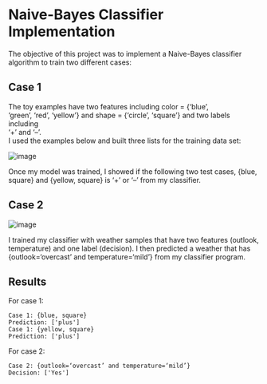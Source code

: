 # Naive-Bayes Classifier Implementation
The objective of this project was to implement a Naive-Bayes classifier algorithm to train two different cases:


## Case 1

The	toy	examples	have	two	features	including	color	=	{‘blue’,	
‘green’,	‘red’,	‘yellow’}	and	shape	=	{‘circle’,	‘square’}	and	two	labels	including	
‘+’	and	‘–’.		
I used the	examples	below	and	built	three	lists	for	the	training	data	set:

![image](https://user-images.githubusercontent.com/20651843/170394083-25e25e90-e424-4d98-9ced-ca76703803f8.png)


Once	my  model	was	trained,	I showed	if	the	following	two test	cases, {blue,	
square}	and	{yellow,	square}	is	 ‘+’	or	‘–’	from	my	classifier.


## Case 2

![image](https://user-images.githubusercontent.com/20651843/170394231-3793301a-3279-421e-bd3f-aefccf3345c9.png)


I trained	my	classifier	with	weather	samples	that	have	two	features (outlook,	
temperature) and	one	label	(decision).	I then predicted	a	weather	that	has	
{outlook=‘overcast’	and	temperature=‘mild’}	from	my	classifier	program.


## Results

For case 1: 

```
Case 1: {blue, square}
Prediction: ['plus']
Case 1: {yellow, square}
Prediction: ['plus']
```

For case 2:

```
Case 2: {outlook=‘overcast’ and temperature=‘mild’}
Decision: ['Yes']
```
